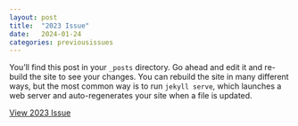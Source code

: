 ```yaml
---
layout: post
title:  "2023 Issue"
date:   2024-01-24 
categories: previousissues
---
```

You’ll find this post in your `_posts` directory. Go ahead and edit it and re-build the site to see your changes. You can rebuild the site in many different ways, but the most common way is to run `jekyll serve`, which launches a web server and auto-regenerates your site when a file is updated.


<a href="\issues\Spring_2023_kaleidoscope_(3).pdf" target="_blank">View 2023 Issue</a>
